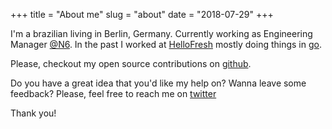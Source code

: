 +++
title = "About me"
slug = "about"
date = "2018-07-29"
+++

I'm a brazilian living in Berlin, Germany. Currently working as Engineering Manager [@N6](https://twitter.com/n26).
In the past I worked at [HelloFresh](https://twitter.com/hellofresh) mostly doing things in [go](https://golang.org/).

Please, checkout my open source contributions on [github](https://github.com/italolelis).

Do you have a great idea that you'd like my help on? Wanna leave some feedback? Please, feel free to reach me on [twitter](https://twitter.com/italolelis)

Thank you!
